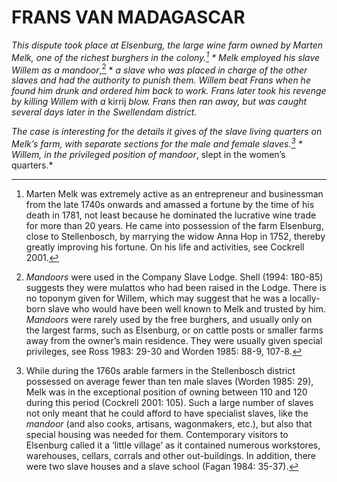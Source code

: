 # FRANS VAN MADAGASCAR

*This dispute took place at Elsenburg, the large wine farm owned by Marten Melk, one of the richest burghers in the colony.[^1] * *Melk employed his slave Willem as a* mandoor*,[^2] * *a slave who was placed in charge of the other slaves and had the authority to punish them. Willem beat Frans when he found him drunk and ordered him back to work. Frans later took his revenge by killing Willem with a* kirrij *blow. Frans then ran away, but was caught several days later in the Swellendam district.*

*The case is interesting for the details it gives of the slave living quarters on Melk’s farm, with separate sections for the male and female slaves.[^3] * *Willem, in the privileged position of* mandoor*, slept in the women’s quarters.*

[^1]: Marten Melk was extremely active as an entrepreneur and businessman from the late 1740s onwards and amassed a fortune by the time of his death in 1781, not least because he dominated the lucrative wine trade for more than 20 years. He came into possession of the farm Elsenburg, close to Stellenbosch, by marrying the widow Anna Hop in 1752, thereby greatly improving his fortune. On his life and activities, see Cockrell 2001.

[^2]: *Mandoors* were used in the Company Slave Lodge. Shell (1994: 180-85) suggests they were mulattos who had been raised in the Lodge. There is no toponym given for Willem, which may suggest that he was a locally-born slave who would have been well known to Melk and trusted by him. *Mandoors* were rarely used by the free burghers, and usually only on the largest farms, such as Elsenburg, or on cattle posts or smaller farms away from the owner’s main residence. They were usually given special privileges, see Ross 1983: 29-30 and Worden 1985: 88-9, 107-8.

[^3]: While during the 1760s arable farmers in the Stellenbosch district possessed on average fewer than ten male slaves (Worden 1985: 29), Melk was in the exceptional position of owning between 110 and 120 during this period (Cockrell 2001: 105). Such a large number of slaves not only meant that he could afford to have specialist slaves, like the *mandoor* (and also cooks, artisans, wagonmakers, etc.), but also that special housing was needed for them. Contemporary visitors to Elsenburg called it a ‘little village’ as it contained numerous workstores, warehouses, cellars, corrals and other out-buildings. In addition, there were two slave houses and a slave school (Fagan 1984: 35-37).